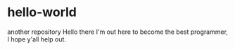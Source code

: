 # hello-world
another repository
Hello there
I'm out here to become the best programmer, I hope y'all help out.
